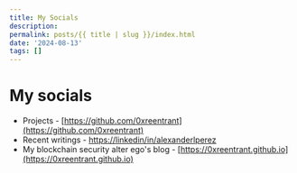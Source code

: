 ```yaml
---
title: My Socials
description: 
permalink: posts/{{ title | slug }}/index.html
date: '2024-08-13'
tags: []
---
```


# My socials

- Projects - [https://github.com/0xreentrant](https://github.com/0xreentrant) 
- Recent writings - [https://linkedin/in/alexanderlperez](https://linkedin/in/alexanderlperez)
- My blockchain security alter ego's blog - [https://0xreentrant.github.io](https://0xreentrant.github.io)

